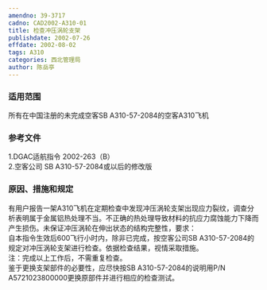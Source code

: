 ```yaml
---
amendno: 39-3717  
cadno: CAD2002-A310-01  
title: 检查冲压涡轮支架  
publishdate: 2002-07-26  
effdate: 2002-08-02  
tags: A310  
categories: 西北管理局  
author: 陈岳亭  
---
```

  
### 适用范围  
所有在中国注册的未完成空客SB A310-57-2084的空客A310飞机  
  
<!--more-->  
### 参考文件  
1.DGAC适航指令 2002-263（B）  
    2.空客公司 SB A310-57-2084或以后的修改版  
  
### 原因、措施和规定  
有用户报告一架A310飞机在定期检查中发现冲压涡轮支架出现应力裂纹，调查分析表明属于金属铝热处理不当。不正确的热处理导致材料的抗应力腐蚀能力下降而产生损伤。未保证冲压涡轮在伸出状态的结构完整性，要求：  
    自本指令生效后600飞行小时内，除非已完成，按空客公司SB A310-57-2084的规定对冲压涡轮支架进行检查。依据检查结果，视情采取措施。  
    注：完成以上工作后，不需重复检查。  
    鉴于更换支架部件的必要性，应尽快按SB A310-57-2084的说明用P/N A5721023800000更换原部件并进行相应的检查测试。  
